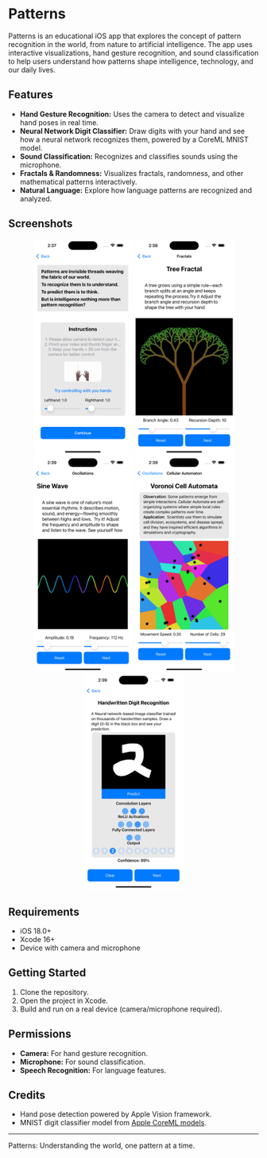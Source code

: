 # Patterns

Patterns is an educational iOS app that explores the concept of pattern recognition in the world, from nature to artificial intelligence. The app uses interactive visualizations, hand gesture recognition, and sound classification to help users understand how patterns shape intelligence, technology, and our daily lives.

## Features
- **Hand Gesture Recognition:** Uses the camera to detect and visualize hand poses in real time.
- **Neural Network Digit Classifier:** Draw digits with your hand and see how a neural network recognizes them, powered by a CoreML MNIST model.
- **Sound Classification:** Recognizes and classifies sounds using the microphone.
- **Fractals & Randomness:** Visualizes fractals, randomness, and other mathematical patterns interactively.
- **Natural Language:** Explore how language patterns are recognized and analyzed.

## Screenshots

<p align="center">
  <img src="Assets/Simulator Screenshot - iPhone 16 Plus - 2025-06-24 at 14.37.27.png" alt="screenshot1" width="200"/>
  <img src="Assets/Simulator Screenshot - iPhone 16 Plus - 2025-06-24 at 14.38.31.png" alt="screenshot2" width="200"/>
  <img src="Assets/Simulator Screenshot - iPhone 16 Plus - 2025-06-24 at 14.39.08.png" alt="screenshot3" width="200"/>
  <img src="Assets/Simulator Screenshot - iPhone 16 Plus - 2025-06-24 at 14.39.29.png" alt="screenshot4" width="200"/>
  <img src="Assets/Simulator Screenshot - iPhone 16 Plus - 2025-06-24 at 14.39.49.png" alt="screenshot5" width="200"/>
</p>

## Requirements
- iOS 18.0+
- Xcode 16+
- Device with camera and microphone

## Getting Started
1. Clone the repository.
2. Open the project in Xcode.
3. Build and run on a real device (camera/microphone required).

## Permissions
- **Camera:** For hand gesture recognition.
- **Microphone:** For sound classification.
- **Speech Recognition:** For language features.

## Credits
- Hand pose detection powered by Apple Vision framework.
- MNIST digit classifier model from [Apple CoreML models](http://yann.lecun.com/exdb/mnist/).

---

Patterns: Understanding the world, one pattern at a time. 